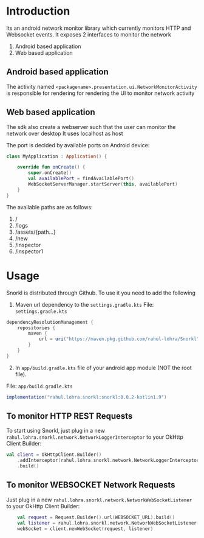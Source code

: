 # Introduction

Its an android network monitor library which currently monitors HTTP and Websocket events.
It exposes 2 interfaces to monitor the network
1. Android based application
2. Web based application

## Android based application

The activity named `<packagename>.presentation.ui.NetworkMonitorActivity` is responsible for rendering
for rendering the UI to monitor network activity

## Web based application
The sdk also create a webserver such that the user can monitor the network over desktop
It uses localhost as host 

The port is decided by available ports on Android device:

```kotlin
class MyApplication : Application() {

    override fun onCreate() {
        super.onCreate()
        val availablePort = findAvailablePort()
        WebSocketServerManager.startServer(this, availablePort)
    }
}
```

The available paths are as follows:

1. /
2. /logs
3. /assets/{path...}
4. /new
5. /inspector
6. /inspector1

# Usage

Snorkl is distributed through Github. To use it you need to add the following

1. Maven url dependency to the `settings.gradle.kts`
File: `settings.gradle.kts`
```groovy
dependencyResolutionManagement {
    repositories {
        maven {
            url = uri("https://maven.pkg.github.com/rahul-lohra/Snorkl")
        }
    }
}
```
2. In `app/build.gradle.kts` file of your android app module (NOT the root file).

File: `app/build.gradle.kts`
```groovy
implementation("rahul.lohra.snorkl:snorkl:0.0.2-kotlin1.9")
```

## To monitor HTTP REST Requests

To start using Snorkl, just plug in a new `rahul.lohra.snorkl.network.NetworkLoggerInterceptor` to your OkHttp Client Builder:

```kotlin
val client = OkHttpClient.Builder()
    .addInterceptor(rahul.lohra.snorkl.network.NetworkLoggerInterceptor())
    .build()
```
## To monitor WEBSOCKET Network Requests

Just plug in a new `rahul.lohra.snorkl.network.NetworkWebSocketListener` to your OkHttp Client Builder:

```kotlin
    val request = Request.Builder().url(WEBSOCKET_URL).build()
    val listener = rahul.lohra.snorkl.network.NetworkWebSocketListener()
    webSocket = client.newWebSocket(request, listener)
```
